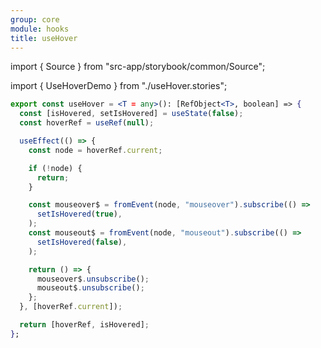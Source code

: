```yaml
---
group: core
module: hooks
title: useHover
---
```


import { Source } from "src-app/storybook/common/Source";

import { UseHoverDemo } from "./useHover.stories";

<UseHoverDemo />

```jsx
export const useHover = <T = any>(): [RefObject<T>, boolean] => {
  const [isHovered, setIsHovered] = useState(false);
  const hoverRef = useRef(null);

  useEffect(() => {
    const node = hoverRef.current;

    if (!node) {
      return;
    }

    const mouseover$ = fromEvent(node, "mouseover").subscribe(() =>
      setIsHovered(true),
    );
    const mouseout$ = fromEvent(node, "mouseout").subscribe(() =>
      setIsHovered(false),
    );

    return () => {
      mouseover$.unsubscribe();
      mouseout$.unsubscribe();
    };
  }, [hoverRef.current]);

  return [hoverRef, isHovered];
};
```

<Source path="src-core/hooks/useHover.ts" />
